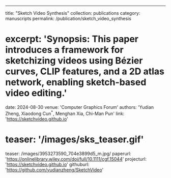 ---
title: "Sketch Video Synthesis"
collection: publications
category: manuscripts
permalink: /publication/sketch_video_synthesis
# excerpt: 'Synopsis: This paper introduces a framework for sketchizing videos using Bézier curves, CLIP features, and a 2D atlas network, enabling sketch-based video editing.'
date: 2024-08-30
venue: 'Computer Graphics Forum'
authors: 'Yudian Zheng, Xiaodong Cun<sup>*</sup>, Menghan Xia, Chi-Man Pun'
link: 'https://sketchvideo.github.io'
# teaser: '/images/sks_teaser.gif'
teaser: /images/3953273590_704e3899d5_m.jpg/
paperurl: 'https://onlinelibrary.wiley.com/doi/full/10.1111/cgf.15044'
projecturl: 'https://sketchvideo.github.io'
githuburl: 'https://github.com/yudianzheng/SketchVideo'
